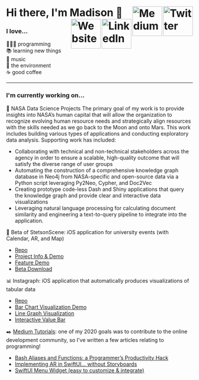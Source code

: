 # Hi there, I'm Madison 👋 [<img align="right" alt="Twitter" width="80px" src="https://img.shields.io/badge/twitter-%231DA1F2.svg?&style=for-the-badge&logo=twitter&logoColor=white" />](https://twitter.com/MadisonGipson4)[<img align="right" alt="Medium" width="80px" src="https://img.shields.io/badge/medium-%2312100E.svg?&style=for-the-badge&logo=medium&logoColor=white" />](https://medium.com/@mmgipson3)[<img align="right" alt="LinkedIn" width="80px" src="https://img.shields.io/badge/linkedin-%230077B5.svg?&style=for-the-badge&logo=linkedin&logoColor=white" />](https://www.linkedin.com/in/mgip/)[<img align="right" alt="Website" width="80px" src="https://img.shields.io/badge/website-%231ED760.svg?&style=for-the-badge&logoColor=white" />](https://madisongipson.com)

<!---[![Website](https://img.shields.io/badge/website-%231ED760.svg?&style=for-the-badge&logoColor=white)](https://madisongipson.com)     [![LinkedIn](https://img.shields.io/badge/linkedin-%230077B5.svg?&style=for-the-badge&logo=linkedin&logoColor=white)](https://www.linkedin.com/in/mgip/)     [![Medium](https://img.shields.io/badge/medium-%2312100E.svg?&style=for-the-badge&logo=medium&logoColor=white)](https://medium.com/@mmgipson3)     [![Twitter](https://img.shields.io/badge/twitter-%231DA1F2.svg?&style=for-the-badge&logo=twitter&logoColor=white)](https://twitter.com/MadisonGipson4)--->

### I love...  
👩🏻‍💻 programming  
📚 learning new things  
🎹 music  
🌿 the environment  
☕️ good coffee   

---

### I'm currently working on...  

🚀 NASA Data Science Projects
The primary goal of my work is to provide insights into NASA’s human capital that will allow the organization to recognize evolving human resource needs and strategically align resources with the skills needed as we go back to the Moon and onto Mars. This work includes building various types of applications and conducting exploratory data analysis.
Supporting work has included:
- Collaborating with technical and non-technical stakeholders across the agency in order to ensure a scalable, high-quality outcome that will satisfy the diverse range of user groups
- Automating the construction of a comprehensive knowledge graph database in Neo4j from NASA-specific and open-source data via a Python script leveraging Py2Neo, Cypher, and Doc2Vec
- Creating prototype code-less Dash and Shiny applications that query the knowledge graph and provide clear and interactive data visualizations
- Leveraging natural language processing for calculating document similarity and engineering a text-to-query pipeline to integrate into the application.

📱 Beta of StetsonScene: iOS application for university events (with Calendar, AR, and Map)
- [Repo](https://github.com/ldhough/Stetson-Scene-Showcase)  
- [Project Info & Demo](https://www.youtube.com/watch?v=LQdyA4Y4_qM)  
- [Feature Demo](https://www.youtube.com/watch?v=Y0MAO182c0I)  
- [Beta Download](https://testflight.apple.com/join/KYifINaf)  

📊 Instagraph: iOS application that automatically produces visualizations of tabular data  
- [Repo](https://github.com/mgipson/Instagraph)  
- [Bar Chart Visualization Demo](https://www.youtube.com/watch?v=n56lA2_Rc4Y&feature=emb_logo)  
- [Line Graph Visualization](https://www.youtube.com/watch?v=WF4Gai-JpKY&feature=emb_logo)  
- [Interactive Value Bar](https://www.youtube.com/watch?v=pT0dG35hkLQ&feature=emb_logo)  

✒️ [Medium Tutorials](https://medium.com/@mmgipson3): one of my 2020 goals was to contribute to the online development community, so I've written a few articles relating to programming!  
- [Bash Aliases and Functions: a Programmer’s Productivity Hack](https://medium.com/dev-genius/bash-aliases-and-functions-a-programmers-productivity-hack-1027c65f37)  
- [Implementing AR in SwiftUI… without Storyboards](https://medium.com/dev-genius/implementing-ar-in-swiftui-without-storyboards-ec529ace7ab2)  
- [SwiftUI Menu Widget (easy to customize & integrate)](https://medium.com/dev-genius/swiftui-menu-widget-easy-to-customize-integrate-75a36f067d83)  
